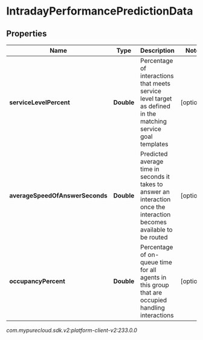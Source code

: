 # IntradayPerformancePredictionData


## Properties

| Name | Type | Description | Notes |
| ------------ | ------------- | ------------- | ------------- |
| **serviceLevelPercent** | **Double** | Percentage of interactions that meets service level target as defined in the matching service goal templates |  [optional] |
| **averageSpeedOfAnswerSeconds** | **Double** | Predicted average time in seconds it takes to answer an interaction once the interaction becomes available to be routed |  [optional] |
| **occupancyPercent** | **Double** | Percentage of on-queue time for all agents in this group that are occupied handling interactions |  [optional] |




_com.mypurecloud.sdk.v2:platform-client-v2:233.0.0_
